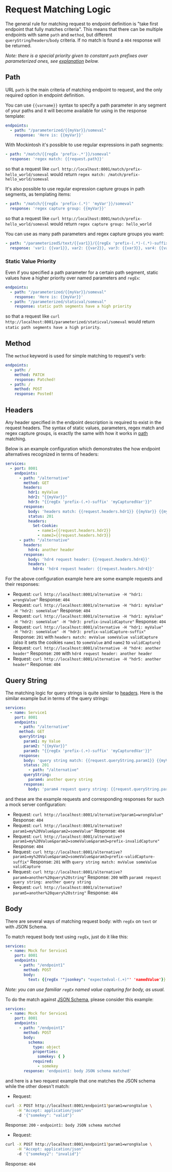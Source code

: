 # Request Matching Logic

The general rule for matching request to endpoint definition is "take first endpoint that fully matches criteria". This
means that there can be multiple endpoints with same `path` and `method`, but different `queryString`/`headers`/`body`
criteria. If no match is found a `404` response will be returned.

_Note: there is a special priority given to constant `path` prefixes over parameterized ones,
see [explanation](#static-value-priority) below._

## Path

URL `path` is the main criteria of matching endpoint to request, and the only required option in endpoint definition.

You can use `{{varname}}` syntax to specify a path parameter in any segment of your paths and it will become available
for using in the response template:

```yaml
endpoints:
  - path: "/parameterized/{{myVar}}/someval"
    response: 'Here is: {{myVar}}'
```

With Mockintosh it's possible to use regular expressions in path segments:

```yaml
- path: "/match/{{regEx 'prefix-.*'}}/someval"
  response: 'regex match: {{request.path}}'
```

so that a request like `curl http://localhost:8001/match/prefix-hello_world/someval` would
return `regex match: /match/prefix-hello_world/someval`

It's also possible to use regular expression capture groups in path segments, as templating items:

```yaml
- path: "/match/{{regEx 'prefix-(.*)' 'myVar'}}/someval"
  response: 'regex capture group: {{myVar}}'
```

so that a request like `curl http://localhost:8001/match/prefix-hello_world/someval` would
return `regex capture group: hello_world`

You can use as many path parameters and regex capture groups you want:

```yaml
- path: "/parameterized5/text/{{var1}}/{{regEx 'prefix-(.*)-(.*)-suffix' 'var2' 'var3'}}/{{var4}}/{{regEx 'prefix2-(.*)' 'var5'}}"
  response: 'var1: {{var1}}, var2: {{var2}}, var3: {{var3}}, var4: {{var4}}, var5: {{var5}}'
```

### Static Value Priority

Even if you specified a path parameter for a certain path segment, static values have a higher priority over named
parameters and `regEx`:

```yaml
endpoints:
  - path: "/parameterized/{{myVar}}/someval"
    response: 'Here is: {{myVar}}'
  - path: "/parameterized/staticval/someval"
    response: static path segments have a high priority
```

so that a request like `curl http://localhost:8001/parameterized/staticval/someval` would
return `static path segments have a high priority`.

## Method

The `method` keyword is used for simple matching to request's verb:

```yaml
endpoints:
  - path: /
    method: PATCH
    response: Patched!
  - path: /
    method: POST
    response: Posted!
```

## Headers

Any header specified in the endpoint description is required to exist in the request headers. The syntax of static values, parameters, regex match and regex capture groups, is exactly the same with how it works in [path](#path) matching.

Below is an example
configuration which demonstrates the how endpoint alternatives recognized in terms of headers:

```yaml
services:
  - port: 8001
    endpoints:
      - path: "/alternative"
        method: GET
        headers:
          hdr1: myValue
          hdr2: "{{myVar}}"
          hdr3: "{{regEx 'prefix-(.+)-suffix' 'myCapturedVar'}}"
        response:
          body: 'headers match: {{request.headers.hdr1}} {{myVar}} {{myCapturedVar}}'
          status: 201
          headers:
            Set-Cookie:
              - name1={{request.headers.hdr2}}
              - name2={{request.headers.hdr3}}
      - path: "/alternative"
        headers:
          hdr4: another header
        response:
          body: 'hdr4 request header: {{request.headers.hdr4}}'
          headers:
            hdr4: 'hdr4 request header: {{request.headers.hdr4}}'
```

For the above configuration example here are some example requests and their responses:

- Request: `curl http://localhost:8001/alternative -H "hdr1: wrongValue"` Response: `404`
- Request: `curl http://localhost:8001/alternative -H "hdr1: myValue" -H "hdr2: someValue"` Response: `404`
- Request: `curl http://localhost:8001/alternative -H "hdr1: myValue" -H "hdr2: someValue" -H "hdr3: prefix-invalidCapture"` Response: `404`
- Request: `curl http://localhost:8001/alternative -H "hdr1: myValue" -H "hdr2: someValue" -H "hdr3: prefix-validCapture-suffix"` Response: `201` with `headers match: mvValue someValue validCapture` (also it sets the cookies `name1` to `someValue`
and `name2` to `validCapture`)
- Request: `curl http://localhost:8001/alternative -H "hdr4: another header"` Response: `200` with `hdr4 request header: another header`
- Request: `curl http://localhost:8001/alternative -H "hdr5: another header"` Response: `404`

## Query String

The matching logic for query strings is quite similar to [headers](#headers). Here is the similar example but in terms
of the query strings:

```yaml
services:
  - name: Service1
    port: 8001
    endpoints:
      - path: "/alternative"
      method: GET
      queryString:
        param1: my Value
        param2: "{{myVar}}"
        param3: "{{regEx 'prefix-(.+)-suffix' 'myCapturedVar'}}"
      response:
        body: 'query string match: {{request.queryString.param1}} {{myVar}} {{myCapturedVar}}'
        status: 201
          - path: "/alternative"
        queryString:
          param4: another query string
        response:
          body: 'param4 request query string: {{request.queryString.param4}}'
```

and these are the example requests and corresponding responses for such a mock server configuration:

- Request: `curl http://localhost:8001/alternative?param1=wrongValue"` Response: `404`
- Request: `curl http://localhost:8001/alternative?param1=my%20Value&param2=someValue"` Response: `404`
- Request: `curl http://localhost:8001/alternative?param1=my%20Value&param2=someValue&param3=prefix-invalidCapture"`
Response: `404`
- Request: `curl http://localhost:8001/alternative?param1=my%20Value&param2=someValue&param3=prefix-validCapture-suffix"`
Response: `201`  with `query string match: mvValue someValue validCapture`
- Request: `curl http://localhost:8001/alternative?param4=another%20query%20string"` Response: `200`
    with `param4 request query string: another query string`
- Request: `curl http://localhost:8001/alternative?param5=another%20query%20string"` Response: `404`

## Body

There are several ways of matching request body: with `regEx` on `text` or with JSON Schema.

To match request body text using `regEx`, just do it like this:
```yaml
services:
  - name: Mock for Service1
    port: 8001
    endpoints:
      - path: "/endpoint1"
        method: POST
        body:
          text: {{regEx '"jsonkey": "expectedval-(.+)"' 'namedValue'}}
```
_Note: you can use familiar `regEx` named value capturing for body, as usual._

To do the match against [JSON Schema](https://json-schema.org/), please consider this example:

```yaml
services:
  - name: Mock for Service1
    port: 8001
    endpoints:
      - path: "/endpoint1"
        method: POST
        body:
          schema:
            type: object
            properties:
              somekey: { }
            required:
              - somekey
        response: 'endpoint1: body JSON schema matched'
```

and here is a two request example that one matches the JSON schema while the other doesn't match:

- Request:

```bash
curl -X POST http://localhost:8001/endpoint1?param1=wrongValue \
     -H "Accept: application/json"
     -d '{"somekey": "valid"}'
```

Response: `200` - `endpoint1: body JSON schema matched`

- Request:

```bash
curl -X POST http://localhost:8001/endpoint1?param1=wrongValue \
     -H "Accept: application/json"
     -d '{"somekey2": "invalid"}'
```

Response: `404`